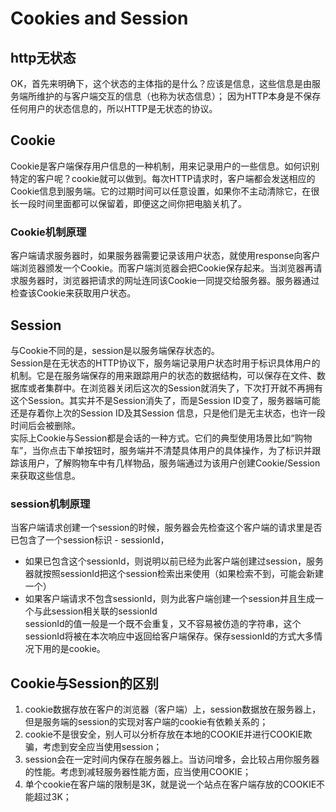 # Cookies and Session

## http无状态

OK，首先来明确下，这个状态的主体指的是什么？应该是信息，这些信息是由服务端所维护的与客户端交互的信息（也称为状态信息）； 因为HTTP本身是不保存任何用户的状态信息的，所以HTTP是无状态的协议。

## Cookie

Cookie是客户端保存用户信息的一种机制，用来记录用户的一些信息。如何识别特定的客户呢？cookie就可以做到。每次HTTP请求时，客户端都会发送相应的Cookie信息到服务端。它的过期时间可以任意设置，如果你不主动清除它，在很长一段时间里面都可以保留着，即便这之间你把电脑关机了。

### Cookie机制原理

客户端请求服务器时，如果服务器需要记录该用户状态，就使用response向客户端浏览器颁发一个Cookie。而客户端浏览器会把Cookie保存起来。当浏览器再请求服务器时，浏览器把请求的网址连同该Cookie一同提交给服务器。服务器通过检查该Cookie来获取用户状态。

## Session

与Cookie不同的是，session是以服务端保存状态的。<br />Session是在无状态的HTTP协议下，服务端记录用户状态时用于标识具体用户的机制。它是在服务端保存的用来跟踪用户的状态的数据结构，可以保存在文件、数据库或者集群中。在浏览器关闭后这次的Session就消失了，下次打开就不再拥有这个Session。其实并不是Session消失了，而是Session ID变了，服务器端可能还是存着你上次的Session ID及其Session 信息，只是他们是无主状态，也许一段时间后会被删除。<br />实际上Cookie与Session都是会话的一种方式。它们的典型使用场景比如“购物车”，当你点击下单按钮时，服务端并不清楚具体用户的具体操作，为了标识并跟踪该用户，了解购物车中有几样物品，服务端通过为该用户创建Cookie/Session来获取这些信息。

### session机制原理

当客户端请求创建一个session的时候，服务器会先检查这个客户端的请求里是否已包含了一个session标识 - sessionId，

- 如果已包含这个sessionId，则说明以前已经为此客户端创建过session，服务器就按照sessionId把这个session检索出来使用（如果检索不到，可能会新建一个）
- 如果客户端请求不包含sessionId，则为此客户端创建一个session并且生成一个与此session相关联的sessionId<br />
sessionId的值一般是一个既不会重复，又不容易被仿造的字符串，这个sessionId将被在本次响应中返回给客户端保存。保存sessionId的方式大多情况下用的是cookie。

## Cookie与Session的区别

1. cookie数据存放在客户的浏览器（客户端）上，session数据放在服务器上，但是服务端的session的实现对客户端的cookie有依赖关系的；
2. cookie不是很安全，别人可以分析存放在本地的COOKIE并进行COOKIE欺骗，考虑到安全应当使用session；
3. session会在一定时间内保存在服务器上。当访问增多，会比较占用你服务器的性能。考虑到减轻服务器性能方面，应当使用COOKIE；
4. 单个cookie在客户端的限制是3K，就是说一个站点在客户端存放的COOKIE不能超过3K；
